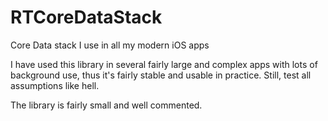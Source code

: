 # RTCoreDataStack

Core Data stack I use in all my modern iOS apps

I have used this library in several fairly large and complex apps with lots of background use, thus it's fairly stable and usable in practice. Still, test all assumptions like hell.

The library is fairly small and well commented.
